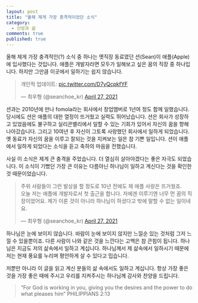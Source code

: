 ```yaml
---
layout: post
title: "올해 제게 가장 충격적이었던 소식"
category:
  - 신앙과 삶
comments: true
published: true
---
```


올해 제게 가장 충격적인(?) 소식 중 하나는 옛직장 동료였던 션(Sean)이 애플(Apple)에 입사했다는 것입니다. 애플은 개발자라면 모두가 일해보고 싶은 꿈의 직장 중 하나입니다. 하지만 그만큼 이곳에서 일하기는 쉽지 않습니다.

<blockquote class="twitter-tweet"><p lang="ko" dir="ltr">개인적 업데이트: <a href="https://t.co/D7yQcpkfYF">pic.twitter.com/D7yQcpkfYF</a></p>&mdash; 최우형 (@seanchoe_kr) <a href="https://twitter.com/seanchoe_kr/status/1386853167309070336?ref_src=twsrc%5Etfw">April 27, 2021</a></blockquote> <script async src="https://platform.twitter.com/widgets.js" charset="utf-8"></script>

션과는 2010년에 만나 fomola라는 회사에서 창업맴버로 1년여 정도 함께 일했습니다. 당시에도 션은 애플의 대한 열정이 뜨거웠고 실력도 뛰어났습니다. 션은 회사가 성장하고 있었음에도 불구하고 실리콘밸리에서 일할 수 있는 기회가 있어서 자신의 꿈을 향해 나아갔습니다. 그리고 10여년 후 자신이 그토록 사랑했던 회사에서 일하게 되었습니다. 옛 동료가 자신의 꿈을 이루고 잘되는 것을 지켜보는 일은 참 기쁜 일입니다. 션이 애플에서 일하게 되었다는 소식을 듣고 축하의 마음을 전했습니다. 

사실 이 소식은 제게 큰 충격을 주었습니다. 더 열심히 살아야겠다는 좋은 자극도 되었습니다. 이 소식이 기뻤던 가장 큰 이유는 다름아닌 하나님이 일하고 계신다는 것을 확인한 것 때문이었습니다. 

<blockquote class="twitter-tweet"><p lang="ko" dir="ltr">주위 사람들이 그런 발상을 할 정도로 10년 전에도 제 애플 사랑은 뜨거웠죠.<br>오늘 저는 애플에 개발자로서 첫 출근을 합니다. 저에겐 이루기엔 너무 먼 꿈의 직장이었어요. 제가 이룬 것이 아니라 하나님이 하셨다고 밖에 말할 수 없는 일이네요.</p>&mdash; 최우형 (@seanchoe_kr) <a href="https://twitter.com/seanchoe_kr/status/1386853274528075779?ref_src=twsrc%5Etfw">April 27, 2021</a></blockquote> <script async src="https://platform.twitter.com/widgets.js" charset="utf-8"></script>

하나님은 눈에 보이지 않습니다. 바람이 눈에 보이지 않지만 느낄순 있는 것처럼 그저 느낄 수 있을뿐이죠. 다른 사람이 나와 같은 것을 느낀다는 고백은 참 큰힘이 됩니다. 하나님은 지금도 저의 삶속에서 일하고 계십니다. 하나님께서 제 삶속에서 일하시기 때문에 저는 현재 풍요를 누리며 평안하게 살 수 있다고 밉습니다.

저뿐만 아니라 이 글을 읽고 계신 분들의 삶 속에서도 일하고 계십니다. 항상 가장 좋은 것을 가장 좋은 때에 주시고 우리를 지켜주시는 하나님께 감사와 찬양을 드립니다.

> “For God is working in you, giving you the desires and the power to do what pleases him” PHILIPPIANS 2:13